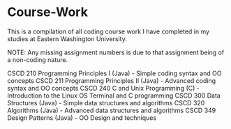 # Course-Work
This is a compilation of all coding course work I have completed in my studies at Eastern Washington University.

NOTE: Any missing assignment numbers is due to that assignment being of a non-coding nature.

CSCD 210 Programming Principles I (Java) - Simple coding syntax and OO concepts
CSCD 211 Programming Principles II (Java) - Advanced coding syntax and OO concepts
CSCD 240 C and Unix Programming (C) - Introduction to the Linux OS Terminal and C programming
CSCD 300 Data Structures (Java) - Simple data structures and algorithms
CSCD 320 Algorithms (Java) - Advanced data structures and algorithms
CSCD 349 Design Patterns (Java) - OO Design and techniques
